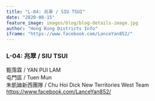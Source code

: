 ```yaml
---
title: "L-04: 兆翠 / SIU TSUI"
date: "2020-08-15"
feature_image: images/blog/blog-details-image.jpg
author: "Hong Kong Districts Info"
iframe: "https://www.facebook.com/LanceYan852/"
---
```


### L-04: 兆翠 / SIU TSUI  
甄霈霖 / YAN PUI LAM  
屯門區 / Tuen Mun  
朱凱廸新西團隊 / Chu Hoi Dick New Territories West Team  
https://www.facebook.com/LanceYan852/
